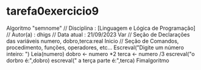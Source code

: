 # tarefa0exercicio9
Algoritmo "semnome"
// Disciplina   : [Linguagem e Lógica de Programação]
// Autor(a)    : dhigs
// Data atual  : 21/09/2023
Var
// Seção de Declarações das variáveis 
numero, dobro,terca:real
Inicio
// Seção de Comandos, procedimento, funções, operadores, etc... 
Escreval("Digite um número inteiro: ")
Leia(numero)
dobro <- numero *2
terca <- numero /3
escreval("o dorbro é:",dobro)
escreval(" a terça parte é:",terca)
Fimalgoritmo

